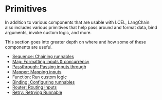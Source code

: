 # Primitives

In addition to various components that are usable with LCEL, LangChain also includes various primitives that help pass around and format data, bind arguments, invoke custom logic, and more.

This section goes into greater depth on where and how some of these components are useful.

- [Sequence: Chaining runnables](/expression_language/primitives/sequence.md)
- [Map: Formatting inputs & concurrency](/expression_language/primitives/map.md)
- [Passthrough: Passing inputs through](/expression_language/primitives/passthrough.md)
- [Mapper: Mapping inputs](/expression_language/primitives/mapper.md)
- [Function: Run custom logic](/expression_language/primitives/function.md)
- [Binding: Configuring runnables](/expression_language/primitives/binding.md)
- [Router: Routing inputs](/expression_language/primitives/router.md)
- [Retry: Retrying Runnable](/expression_language/primitives/retry.md)
